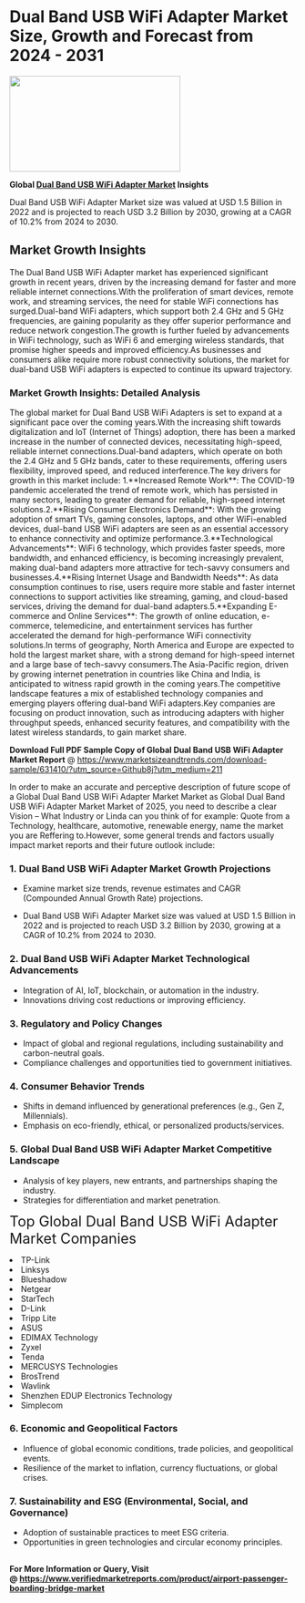 <H1>Dual Band USB WiFi Adapter Market Size, Growth and Forecast from 2024 - 2031</H1><img class="aligncenter size-medium wp-image-584254" src="https://thirdeyenews.in/wp-content/uploads/2024/09/Global-Market-Research-300x168.jpeg" alt="" width="300" height="168" /><p><strong>Global&nbsp;<a href="https://www.marketsizeandtrends.com/download-sample/631410/?utm_source=Github8j?utm_medium=211">Dual Band USB WiFi Adapter Market</a> Insights</strong></p><p>Dual Band USB WiFi Adapter Market size was valued at USD 1.5 Billion in 2022 and is projected to reach USD 3.2 Billion by 2030, growing at a CAGR of 10.2% from 2024 to 2030.</p><p><h2>Market Growth Insights</h2> The Dual Band USB WiFi Adapter market has experienced significant growth in recent years, driven by the increasing demand for faster and more reliable internet connections.With the proliferation of smart devices, remote work, and streaming services, the need for stable WiFi connections has surged.Dual-band WiFi adapters, which support both 2.4 GHz and 5 GHz frequencies, are gaining popularity as they offer superior performance and reduce network congestion.The growth is further fueled by advancements in WiFi technology, such as WiFi 6 and emerging wireless standards, that promise higher speeds and improved efficiency.As businesses and consumers alike require more robust connectivity solutions, the market for dual-band USB WiFi adapters is expected to continue its upward trajectory.<h3>Market Growth Insights: Detailed Analysis</h3> The global market for Dual Band USB WiFi Adapters is set to expand at a significant pace over the coming years.With the increasing shift towards digitalization and IoT (Internet of Things) adoption, there has been a marked increase in the number of connected devices, necessitating high-speed, reliable internet connections.Dual-band adapters, which operate on both the 2.4 GHz and 5 GHz bands, cater to these requirements, offering users flexibility, improved speed, and reduced interference.The key drivers for growth in this market include: 1.**Increased Remote Work**: The COVID-19 pandemic accelerated the trend of remote work, which has persisted in many sectors, leading to greater demand for reliable, high-speed internet solutions.2.**Rising Consumer Electronics Demand**: With the growing adoption of smart TVs, gaming consoles, laptops, and other WiFi-enabled devices, dual-band USB WiFi adapters are seen as an essential accessory to enhance connectivity and optimize performance.3.**Technological Advancements**: WiFi 6 technology, which provides faster speeds, more bandwidth, and enhanced efficiency, is becoming increasingly prevalent, making dual-band adapters more attractive for tech-savvy consumers and businesses.4.**Rising Internet Usage and Bandwidth Needs**: As data consumption continues to rise, users require more stable and faster internet connections to support activities like streaming, gaming, and cloud-based services, driving the demand for dual-band adapters.5.**Expanding E-commerce and Online Services**: The growth of online education, e-commerce, telemedicine, and entertainment services has further accelerated the demand for high-performance WiFi connectivity solutions.In terms of geography, North America and Europe are expected to hold the largest market share, with a strong demand for high-speed internet and a large base of tech-savvy consumers.The Asia-Pacific region, driven by growing internet penetration in countries like China and India, is anticipated to witness rapid growth in the coming years.The competitive landscape features a mix of established technology companies and emerging players offering dual-band WiFi adapters.Key companies are focusing on product innovation, such as introducing adapters with higher throughput speeds, enhanced security features, and compatibility with the latest wireless standards, to gain market share.<p><span class=""><strong>Download Full PDF Sample Copy of Global Dual Band USB WiFi Adapter Market Report</strong> @ <a href="https://www.marketsizeandtrends.com/download-sample/631410/?utm_source=Github8j?utm_medium=211" target="_blank">https://www.marketsizeandtrends.com/download-sample/631410/?utm_source=Github8j?utm_medium=211</a></span></p><p>In order to make an accurate and perceptive description of future scope of a Global&nbsp;Dual Band USB WiFi Adapter Market Market as Global&nbsp;Dual Band USB WiFi Adapter Market Market of 2025, you need to describe a clear Vision &ndash; What Industry or Linda can you think of for example: Quote from a Technology, healthcare, automotive, renewable energy, name the market you are Reffering to.However, some general trends and factors usually impact market reports and their future outlook include:</p><h3>1.&nbsp;<strong>Dual Band USB WiFi Adapter Market Growth Projections</strong></h3><ul><li>Examine market size trends, revenue estimates and CAGR (Compounded Annual Growth Rate) projections.</li><li><p>Dual Band USB WiFi Adapter Market size was valued at USD 1.5 Billion in 2022 and is projected to reach USD 3.2 Billion by 2030, growing at a CAGR of 10.2% from 2024 to 2030.</p></li></ul><h3>2.&nbsp;<strong>Dual Band USB WiFi Adapter Market Technological Advancements</strong></h3><ul><li>Integration of AI, IoT, blockchain, or automation in the industry.</li><li>Innovations driving cost reductions or improving efficiency.</li></ul><h3>3.&nbsp;<strong>Regulatory and Policy Changes</strong></h3><ul><li>Impact of global and regional regulations, including sustainability and carbon-neutral goals.</li><li>Compliance challenges and opportunities tied to government initiatives.</li></ul><h3>4.&nbsp;<strong>Consumer Behavior Trends</strong></h3><ul><li>Shifts in demand influenced by generational preferences (e.g., Gen Z, Millennials).</li><li>Emphasis on eco-friendly, ethical, or personalized products/services.</li></ul><h3>5.&nbsp;<strong>Global Dual Band USB WiFi Adapter Market Competitive Landscape</strong></h3><ul><li>Analysis of key players, new entrants, and partnerships shaping the industry.</li><li>Strategies for differentiation and market penetration.</li></ul><p data-pm-slice="1 1 []"><span style="color: inherit; font-family: inherit; font-size: 25px;">Top Global Dual Band USB WiFi Adapter Market Companies</span></p><div class="" data-test-id=""><p><li>TP-Link</li><li> Linksys</li><li> Blueshadow</li><li> Netgear</li><li> StarTech</li><li> D-Link</li><li> Tripp Lite</li><li> ASUS</li><li> EDIMAX Technology</li><li> Zyxel</li><li> Tenda</li><li> MERCUSYS Technologies</li><li> BrosTrend</li><li> Wavlink</li><li> Shenzhen EDUP Electronics Technology</li><li> Simplecom</li></p></div><h3>6.&nbsp;<strong>Economic and Geopolitical Factors</strong></h3><ul><li>Influence of global economic conditions, trade policies, and geopolitical events.</li><li>Resilience of the market to inflation, currency fluctuations, or global crises.</li></ul><h3>7.&nbsp;<strong>Sustainability and ESG (Environmental, Social, and Governance)</strong></h3><ul><li>Adoption of sustainable practices to meet ESG criteria.</li><li>Opportunities in green technologies and circular economy principles.</li></ul><h2><strong style="font-size: 14px;">For More Information or Query, Visit @&nbsp;</strong><a style="background-color: #ffffff; font-size: 14px;" href="https://www.marketsizeandtrends.com/report/dual-band-usb-wifi-adapter-market/" target="_blank">https://www.verifiedmarketreports.com/product/airport-passenger-boarding-bridge-market</a></h2>